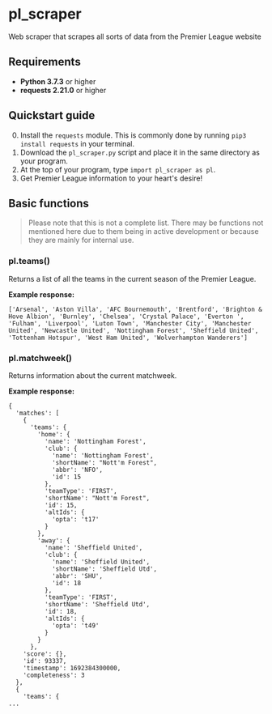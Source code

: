 # pl_scraper
Web scraper that scrapes all sorts of data from the Premier League website

## Requirements
 - **Python 3.7.3** or higher
 - **requests 2.21.0** or higher

## Quickstart guide
0. Install the `requests` module. This is commonly done by running `pip3 install requests` in your terminal.
1. Download the `pl_scraper.py` script and place it in the same directory as your program.
2. At the top of your program, type `import pl_scraper as pl`.
3. Get Premier League information to your heart's desire!

## Basic functions
> Please note that this is not a complete list. There may be functions not mentioned here due to them being in active development or because they are mainly for internal use.

### pl.teams()
Returns a list of all the teams in the current season of the Premier League.

**Example response:**
```
['Arsenal', 'Aston Villa', 'AFC Bournemouth', 'Brentford', 'Brighton & Hove Albion', 'Burnley', 'Chelsea', 'Crystal Palace', 'Everton ', 'Fulham', 'Liverpool', 'Luton Town', 'Manchester City', 'Manchester United', 'Newcastle United', 'Nottingham Forest', 'Sheffield United', 'Tottenham Hotspur', 'West Ham United', 'Wolverhampton Wanderers']
```

### pl.matchweek()
Returns information about the current matchweek.

**Example response:**
```
{
  'matches': [
    {
      'teams': {
        'home': {
          'name': 'Nottingham Forest',
          'club': {
            'name': 'Nottingham Forest',
            'shortName': "Nott'm Forest",
            'abbr': 'NFO',
            'id': 15
          },
          'teamType': 'FIRST',
          'shortName': "Nott'm Forest",
          'id': 15,
          'altIds': {
            'opta': 't17'
          }
        },
        'away': {
          'name': 'Sheffield United',
          'club': {
            'name': 'Sheffield United',
            'shortName': 'Sheffield Utd',
            'abbr': 'SHU',
            'id': 18
          },
          'teamType': 'FIRST',
          'shortName': 'Sheffield Utd',
          'id': 18,
          'altIds': {
            'opta': 't49'
          }
        }
      },
    'score': {},
    'id': 93337,
    'timestamp': 1692384300000,
    'completeness': 3
  },
  {
    'teams': {
...
```
